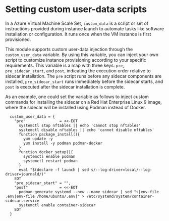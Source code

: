# Setting custom user-data scripts

In a Azure Virtual Machine Scale Set, `custom_data` is a script or set of instructions provided during instance launch to automate tasks like software installation or configuration. It runs once when the VM instance is first provisioned.

This module supports custom user-data injection through the `custom_user_data` variable. By using this variable, you can inject your own script to customize instance provisioning according to your specific requirements. This variable is a map with three keys: `pre`, `pre_sidecar_start`, and `post`, indicating the execution order relative to sidecar installation. The `pre` script runs before any sidecar components are installed, `pre_sidecar_start` runs immediately before the sidecar starts, and `post` is executed after the sidecar installation is complete.

As an example, one could set the variable as follows to inject custom commands for installing the sidecar on a Red Hat Enterprise Linux 9 image, where the sidecar will be installed using Podman instead of Docker.

```
  custom_user_data = {
    "pre"               = <<-EOT
      systemctl stop nftables || echo 'cannot stop nftables'
      systemctl disable nftables || echo 'cannot disable nftables'
      function package_install(){
        yum update -y
        yum install -y podman podman-docker
      }
      function docker_setup(){
        systemctl enable podman
        systemctl restart podman
      }
      eval "$(declare -f launch | sed s/--log-driver=local/--log-driver=journald/)"
    EOT
    "pre_sidecar_start" = "",
    "post"              = <<-EOT
      podman generate systemd --new --name sidecar | sed "s|env-file .env|env-file /home/ubuntu/.env|" > /etc/systemd/system/container-sidecar.service
      systemctl enable container-sidecar
    EOT
  }
```
